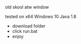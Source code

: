old skool atw window

tested on x64 Windows 10 Java 1.8

+ download folder 
+ click run.bat
+ enjoy
